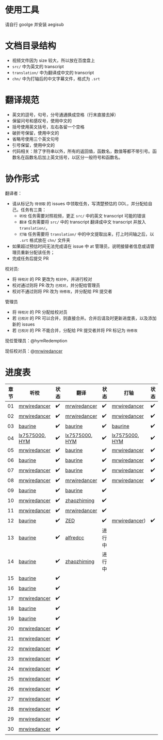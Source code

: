 # 使用工具
请自行 goolge 并安装 aegisub

# 文档目录结构

* 视频文件因为 size 较大，所以放在百度盘上
* `src/` 中为英文的 transcript 
* `translation/` 中为翻译成中文的 transcript
* `chn/` 中为打轴后的中文字幕文件，格式为 `.srt`


# 翻译规范
* 英文的逗号，句号，分号通通换成空格（行末直接去掉）
* 保留问号和感叹号，使用中文的
* 括号使用英文括号，左右各留一个空格
* 破折号保留，使用中文的
* 省略号使用三个英文句号
* 引号保留，使用中文的
* 代码相关：除了字符串以外，所有的返回值，函数名，数值等都不带引号。函数名在函数名后加上英文括号，以区分一般符号和函数名。

# 协作形式

翻译者：

* 请从标记为 `待领取` 的 issues 中领取任务，写清楚预估的 DDL，并分配给自己。任务有三类：
  * `听校` 任务需要对照视频，更正 `src/` 中的英文 transcript 可能的错误
  * `翻译` 任务需要将 `src/` 中的 transcript 翻译成中文 transcript 并放入 `translation/`。
  * `打轴` 任务需要将 `translation/` 中的中文提取出来，打上时间轴之后，以 `.srt` 格式放在 `chn/` 文件夹
* 如果超过预估时间无法完成请在 issue 中 at 管理员，说明接替者信息或请管理员重新分配该任务；
* 完成任务后提交 PR

校对员:
* 将 `待校对` 的 PR 更改为 `校对中`，并进行校对
* 校对通过则将 PR 改为 `已校对`，并分配给管理员
* 校对不通过则将 PR 改为 `待修改`，并分配给 PR 提交者

管理员
* 将 `待校对` 的 PR 分配给校对员
* 若 `已校对` 的 PR 可以合并，则直接合并。合并后请及时更新进度表，以及添加新的 issues
* 若 `已校对` 的 PR 不能合并，分配给 PR 提交者并将 PR 标记为 `待修改`


现任管理员：@hymRedemption

现任校对员：@[mrwiredancer](https://github.com/Mr-Wiredancer)

# 进度表
章节 | 听校| 状态 | 翻译| 状态 | 打轴 | 状态 
---- | ---- | ---- | ---- | --- | ---- | ---- 
01 |[mrwiredancer](https://github.com/Mr-Wiredancer) | ✔️ |[mrwiredancer](https://github.com/Mr-Wiredancer) | ✔️|[mrwiredancer](https://github.com/Mr-Wiredancer) | ✔️
02 |[mrwiredancer](https://github.com/Mr-Wiredancer) | ✔️ |[mrwiredancer](https://github.com/Mr-Wiredancer) | ✔️|[mrwiredancer](https://github.com/Mr-Wiredancer) | ✔️
03 |[baurine](https://github.com/baurine) | ✔️ |[baurine](https://github.com/baurine) | ✔️|[baurine](https://github.com/baurine) | ✔️
04 |[lx7575000](https://github.com/lx7575000), [HYM](https://github.com/hymRedemption) |✔️ |[lx7575000](https://github.com/lx7575000), [HYM](https://github.com/hymRedemption) | ✔️ |[lx7575000](https://github.com/lx7575000), [HYM](https://github.com/hymRedemption) | ✔️
05 | [mrwiredancer](https://github.com/Mr-Wiredancer)| ✔️ | [baurine](https://github.com/baurine) | ✔️ | [mrwiredancer](https://github.com/Mr-Wiredancer) | ✔️
06 | [baurine](https://github.com/baurine) |✔️ | [baurine](https://github.com/baurine) |✔️ | [mrwiredancer](https://github.com/Mr-Wiredancer) | ✔️
07 |[mrwiredancer](https://github.com/Mr-Wiredancer) |✔️ | [baurine](https://github.com/baurine) |✔️ | [mrwiredancer](https://github.com/Mr-Wiredancer) | ✔️
08 |[mrwiredancer](https://github.com/Mr-Wiredancer) |✔️ |[mrwiredancer](https://github.com/Mr-Wiredancer) | ✔️| [mrwiredancer](https://github.com/Mr-Wiredancer) |  ✔️ 
09 |[baurine](https://github.com/baurine)| ✔️ |[baurine](https://github.com/baurine) | ✔️
10 |[mrwiredancer](https://github.com/Mr-Wiredancer) | ✔️ |[zhaozhiming](https://github.com/zhaozhiming) | ✔️
11 |[mrwiredancer](https://github.com/Mr-Wiredancer) |✔️ |[mrwiredancer](https://github.com/Mr-Wiredancer) | ✔️  
12 |[baurine](https://github.com/baurine) |✔️ | [ZED](https://github.com/zedzhang)| ✔️ | [mrwiredancer](https://github.com/Mr-Wiredancer)) | ✔️ 
13 |[baurine](https://github.com/baurine) |✔️ |[alfredcc](https://github.com/alfredcc) | 进行中 
14 |[baurine](https://github.com/baurine) |✔️ |[zhaozhiming](https://github.com/zhaozhiming) | 进行中
15 |[baurine](https://github.com/baurine)|✔️ | | |
16 |[baurine](https://github.com/baurine)|✔️ | | |
17 |[mrwiredancer](https://github.com/Mr-Wiredancer)|✔️
18 |[baurine](https://github.com/baurine)|✔️
19 |[baurine](https://github.com/baurine)|✔️
20 |[mrwiredancer](https://github.com/Mr-Wiredancer) | ✔️
21 |[mrwiredancer](https://github.com/Mr-Wiredancer) | ✔️
22 | [mrwiredancer](https://github.com/Mr-Wiredancer) | ✔️
23 | [mrwiredancer](https://github.com/Mr-Wiredancer) | ✔️
24 | [mrwiredancer](https://github.com/Mr-Wiredancer) | ✔️
25 | [mrwiredancer](https://github.com/Mr-Wiredancer) | ✔️
26 |  [mrwiredancer](https://github.com/Mr-Wiredancer) | ✔️
27 | [mrwiredancer](https://github.com/Mr-Wiredancer) | ✔️
28 |[mrwiredancer](https://github.com/Mr-Wiredancer) | ✔️
29 |[mrwiredancer](https://github.com/Mr-Wiredancer) | ✔️
30 | [mrwiredancer](https://github.com/Mr-Wiredancer) | ✔️

